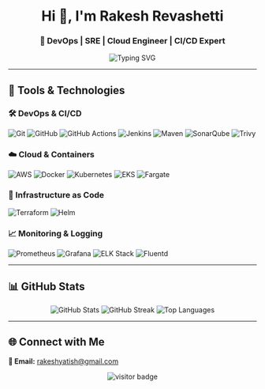 <h1 align="center">Hi 👋, I'm Rakesh Revashetti</h1>
<h3 align="center">🚀 DevOps | SRE | Cloud Engineer | CI/CD Expert</h3>

<p align="center">
  <img src="https://readme-typing-svg.herokuapp.com?font=Fira+Code&pause=1000&color=F7A41D&center=true&vCenter=true&width=435&lines=Automating+Everything+%F0%9F%9A%80;Building+on+AWS+Cloud+%E2%98%81%EF%B8%8F;CI%2FCD+Pipelines+%F0%9F%9A%A8;Monitoring+%7C+Logging+%7C+Scaling" alt="Typing SVG" />
</p>

---

## 🔧 Tools & Technologies

### 🛠️ DevOps & CI/CD
![Git](https://img.shields.io/badge/Git-F05032?logo=git&logoColor=white&style=for-the-badge)
![GitHub](https://img.shields.io/badge/GitHub-181717?logo=github&logoColor=white&style=for-the-badge)
![GitHub Actions](https://img.shields.io/badge/GitHub%20Actions-2088FF?logo=github-actions&logoColor=white&style=for-the-badge)
![Jenkins](https://img.shields.io/badge/Jenkins-D24939?logo=jenkins&logoColor=white&style=for-the-badge)
![Maven](https://img.shields.io/badge/Maven-C71A36?logo=apache-maven&logoColor=white&style=for-the-badge)
![SonarQube](https://img.shields.io/badge/SonarQube-4E9BCD?logo=sonarqube&logoColor=white&style=for-the-badge)
![Trivy](https://img.shields.io/badge/Trivy-512DA8?logo=trivy&logoColor=white&style=for-the-badge)

### ☁️ Cloud & Containers
![AWS](https://img.shields.io/badge/AWS-232F3E?logo=amazon-aws&logoColor=white&style=for-the-badge)
![Docker](https://img.shields.io/badge/Docker-2496ED?logo=docker&logoColor=white&style=for-the-badge)
![Kubernetes](https://img.shields.io/badge/Kubernetes-326CE5?logo=kubernetes&logoColor=white&style=for-the-badge)
![EKS](https://img.shields.io/badge/EKS-FF9900?logo=amazon-eks&logoColor=white&style=for-the-badge)
![Fargate](https://img.shields.io/badge/Fargate-FF4F00?logo=aws-fargate&logoColor=white&style=for-the-badge)

### 🧱 Infrastructure as Code
![Terraform](https://img.shields.io/badge/Terraform-623CE4?logo=terraform&logoColor=white&style=for-the-badge)
![Helm](https://img.shields.io/badge/Helm-0F1689?logo=helm&logoColor=white&style=for-the-badge)

### 📈 Monitoring & Logging
![Prometheus](https://img.shields.io/badge/Prometheus-E6522C?logo=prometheus&logoColor=white&style=for-the-badge)
![Grafana](https://img.shields.io/badge/Grafana-F46800?logo=grafana&logoColor=white&style=for-the-badge)
![ELK Stack](https://img.shields.io/badge/ELK-005571?logo=elastic&logoColor=white&style=for-the-badge)
![Fluentd](https://img.shields.io/badge/Fluentd-2688C4?logo=fluentd&logoColor=white&style=for-the-badge)

---

## 📊 GitHub Stats

<p align="center">
  <img src="https://github-readme-stats.vercel.app/api?username=rakeshrevashetti&show_icons=true&theme=tokyonight" alt="GitHub Stats" />
  <img src="https://github-readme-streak-stats.herokuapp.com/?user=rakeshrevashetti&theme=tokyonight" alt="GitHub Streak" />
  <img src="https://github-readme-stats.vercel.app/api/top-langs/?username=rakeshrevashetti&layout=compact&theme=tokyonight" alt="Top Languages" />
</p>

---

## 🌐 Connect with Me

**📧 Email:** [rakeshyatish@gmail.com](mailto:rakeshyatish@gmail.com)

<p align="center">
  <img src="https://komarev.com/ghpvc/?username=rakeshrevashetti&label=Profile%20views&color=0e75b6&style=flat" alt="visitor badge"/>
</p>
